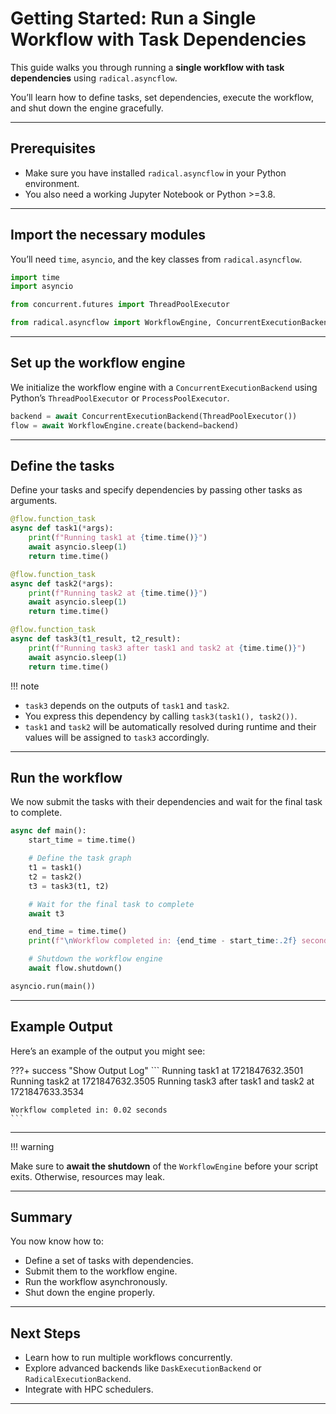 
# Getting Started: Run a Single Workflow with Task Dependencies

This guide walks you through running a **single workflow with task dependencies** using `radical.asyncflow`.

You’ll learn how to define tasks, set dependencies, execute the workflow, and shut down the engine gracefully.

---

## Prerequisites

- Make sure you have installed `radical.asyncflow` in your Python environment.
- You also need a working Jupyter Notebook or Python >=3.8.

---

## Import the necessary modules

You’ll need `time`, `asyncio`, and the key classes from `radical.asyncflow`.

```python
import time
import asyncio

from concurrent.futures import ThreadPoolExecutor

from radical.asyncflow import WorkflowEngine, ConcurrentExecutionBackend
```

---

## Set up the workflow engine

We initialize the workflow engine with a `ConcurrentExecutionBackend` using Python’s `ThreadPoolExecutor` or `ProcessPoolExecutor`.

```python
backend = await ConcurrentExecutionBackend(ThreadPoolExecutor())
flow = await WorkflowEngine.create(backend=backend)
```

---

## Define the tasks

Define your tasks and specify dependencies by passing other tasks as arguments.

```python
@flow.function_task
async def task1(*args):
    print(f"Running task1 at {time.time()}")
    await asyncio.sleep(1)
    return time.time()

@flow.function_task
async def task2(*args):
    print(f"Running task2 at {time.time()}")
    await asyncio.sleep(1)
    return time.time()

@flow.function_task
async def task3(t1_result, t2_result):
    print(f"Running task3 after task1 and task2 at {time.time()}")
    await asyncio.sleep(1)
    return time.time()
```

!!! note
- `task3` depends on the outputs of `task1` and `task2`.
- You express this dependency by calling `task3(task1(), task2())`.
- `task1` and `task2` will be automatically resolved during runtime and their values will be assigned to `task3` accordingly.

---

## Run the workflow

We now submit the tasks with their dependencies and wait for the final task to complete.

```python
async def main():
    start_time = time.time()

    # Define the task graph
    t1 = task1()
    t2 = task2()
    t3 = task3(t1, t2)

    # Wait for the final task to complete
    await t3

    end_time = time.time()
    print(f"\nWorkflow completed in: {end_time - start_time:.2f} seconds")

    # Shutdown the workflow engine
    await flow.shutdown()

asyncio.run(main())
```

---

## Example Output

Here’s an example of the output you might see:

???+ success "Show Output Log"
    ```
    Running task1 at 1721847632.3501
    Running task2 at 1721847632.3505
    Running task3 after task1 and task2 at 1721847633.3534

    Workflow completed in: 0.02 seconds
    ```

---

!!! warning

Make sure to **await the shutdown** of the `WorkflowEngine` before your script exits. Otherwise, resources may leak.

---

## Summary
You now know how to:

- Define a set of tasks with dependencies.
- Submit them to the workflow engine.
- Run the workflow asynchronously.
- Shut down the engine properly.

---

## Next Steps

- Learn how to run multiple workflows concurrently.
- Explore advanced backends like `DaskExecutionBackend` or `RadicalExecutionBackend`.
- Integrate with HPC schedulers.

---
